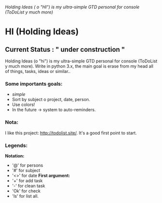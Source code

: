 *Holding Ideas ( o "HI") is my ultra-simple GTD personal for console (ToDoList y much more)*

# HI (Holding Ideas)
## Current Status : " under construction "

Holding Ideas (o "hi") is my ultra-simple GTD personal for console (ToDoList y much more).
Write in python 3.x, the main goal is erase from my head all of things, tasks, ideas or similar..

### Some importants goals:
- *simple*
- Sort by subject o project, date, person.
- Use colors!
- In the future -> system to auto-reminders.

### Nota:
I like this project: http://todolist.site/.
It's a good first point to start.

### Legends:
**Notation:**
 - '@' for persons
 - '#' for subject
 - '<>' for date
**First argument:**
 - '+' for add task
 - '-' for clean task
 - 'Ok' for check
 - 'ls' for list all.
